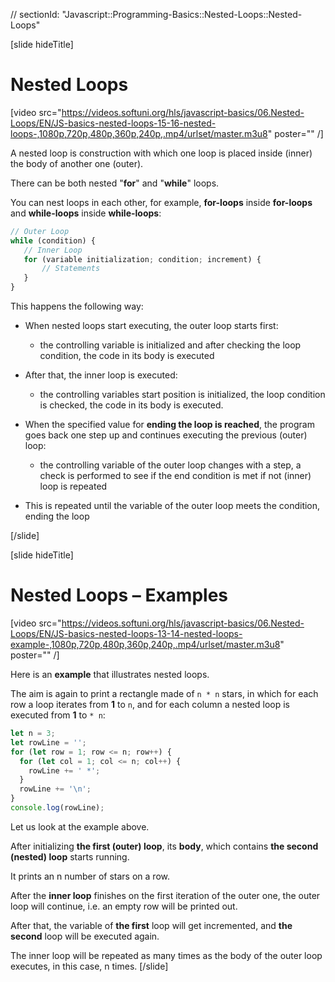 // sectionId: "Javascript::Programming-Basics::Nested-Loops::Nested-Loops"

[slide hideTitle]
# Nested Loops

[video src="https://videos.softuni.org/hls/javascript-basics/06.Nested-Loops/EN/JS-basics-nested-loops-15-16-nested-loops-,1080p,720p,480p,360p,240p,.mp4/urlset/master.m3u8" poster="" /]

A nested loop is construction with which one loop is placed inside \(inner\) the body of another one \(outer\). 

There can be both nested "**for**" and "**while**" loops. 

You can nest loops in each other, for example, **for-loops** inside **for-loops** and **while-loops** inside **while-loops**:

```js
// Outer Loop
while (condition) {
   // Inner Loop 
   for (variable initialization; condition; increment) {   
       // Statements
   }
}
```
This happens the following way: 

* When nested loops start executing, the outer loop starts first: 

    * the controlling variable is initialized and after checking the loop condition, the code in its body is executed 

* After that, the inner loop is executed: 

    * the controlling variables start position is initialized, the loop condition is checked, the code in its body is executed. 

* When the specified value for **ending the loop is reached**, the program goes back one step up and continues executing the previous (outer) loop: 

    * the controlling variable of the outer loop changes with a step, a check is performed to see if the end condition is met if not (inner) loop is repeated 

* This is repeated until the variable of the outer loop meets the condition, ending the loop 

[/slide]

[slide hideTitle]
# Nested Loops – Examples

[video src="https://videos.softuni.org/hls/javascript-basics/06.Nested-Loops/EN/JS-basics-nested-loops-13-14-nested-loops-example-,1080p,720p,480p,360p,240p,.mp4/urlset/master.m3u8" poster="" /]

Here is an **example** that illustrates nested loops. 

The aim is again to print a rectangle made of `n * n` stars, in which for each row a loop iterates from **1** to `n`, and for each column a nested loop is executed from **1** to `* n`:

```js live
let n = 3;
let rowLine = '';
for (let row = 1; row <= n; row++) {
  for (let col = 1; col <= n; col++) {
    rowLine += ' *';
  }
  rowLine += '\n';
}
console.log(rowLine);
```

Let us look at the example above. 

After initializing **the first (outer) loop**, its **body**, which contains **the second (nested) loop** starts running. 

It prints an n number of stars on a row. 

After the **inner loop** finishes on the first iteration of the outer one, the outer loop will continue, i.e. an empty row will be printed out. 

After that, the variable of **the first** loop will get incremented, and **the second** loop will be executed again. 

The inner loop will be repeated as many times as the body of the outer loop executes, in this case, n times. 
[/slide]

